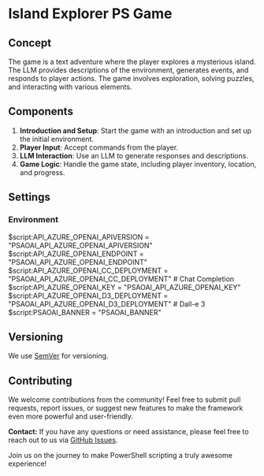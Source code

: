 # Island Explorer PS Game

## Concept

The game is a text adventure where the player explores a mysterious island. The LLM provides descriptions of the environment, generates events, and responds to player actions. The game involves exploration, solving puzzles, and interacting with various elements.

## Components

1. **Introduction and Setup**: Start the game with an introduction and set up the initial environment.
2. **Player Input**: Accept commands from the player.
3. **LLM Interaction**: Use an LLM to generate responses and descriptions.
4. **Game Logic**: Handle the game state, including player inventory, location, and progress.

## Settings

### Environment 

$script:API_AZURE_OPENAI_APIVERSION = "PSAOAI_API_AZURE_OPENAI_APIVERSION"
$script:API_AZURE_OPENAI_ENDPOINT = "PSAOAI_API_AZURE_OPENAI_ENDPOINT"
$script:API_AZURE_OPENAI_CC_DEPLOYMENT = "PSAOAI_API_AZURE_OPENAI_CC_DEPLOYMENT" # Chat Completion
$script:API_AZURE_OPENAI_KEY = "PSAOAI_API_AZURE_OPENAI_KEY"
$script:API_AZURE_OPENAI_D3_DEPLOYMENT = "PSAOAI_API_AZURE_OPENAI_D3_DEPLOYMENT" # Dall-e 3
$script:PSAOAI_BANNER = "PSAOAI_BANNER"


## Versioning

We use [SemVer](http://semver.org/) for versioning.

## Contributing

We welcome contributions from the community! Feel free to submit pull requests, report issues, or suggest new features to make the framework even more powerful and user-friendly.

**Contact:**
If you have any questions or need assistance, please feel free to reach out to us via [GitHub Issues](https://github.com/voytas75/IslandExplorerPS/issues).

Join us on the journey to make PowerShell scripting a truly awesome experience!
